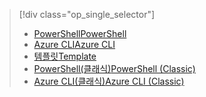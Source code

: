 > [!div class="op_single_selector"]
> * [<span data-ttu-id="7fb67-101">PowerShell</span><span class="sxs-lookup"><span data-stu-id="7fb67-101">PowerShell</span></span>](../articles/virtual-network/virtual-network-deploy-multinic-arm-ps.md)
> * [<span data-ttu-id="7fb67-102">Azure CLI</span><span class="sxs-lookup"><span data-stu-id="7fb67-102">Azure CLI</span></span>](../articles/virtual-network/virtual-network-deploy-multinic-arm-cli.md)
> * [<span data-ttu-id="7fb67-103">템플릿</span><span class="sxs-lookup"><span data-stu-id="7fb67-103">Template</span></span>](../articles/virtual-network/virtual-network-deploy-multinic-arm-template.md)
> * [<span data-ttu-id="7fb67-104">PowerShell(클래식)</span><span class="sxs-lookup"><span data-stu-id="7fb67-104">PowerShell (Classic)</span></span>](../articles/virtual-network/virtual-network-deploy-multinic-classic-ps.md)
> * [<span data-ttu-id="7fb67-105">Azure CLI(클래식)</span><span class="sxs-lookup"><span data-stu-id="7fb67-105">Azure CLI (Classic)</span></span>](../articles/virtual-network/virtual-network-deploy-multinic-classic-cli.md)

